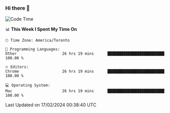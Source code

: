 ### Hi there 👋


<!--START_SECTION:waka-->
![Code Time](http://img.shields.io/badge/Code%20Time-1%2C694%20hrs%2010%20mins-blue)

📊 **This Week I Spent My Time On** 

```text
🕑︎ Time Zone: America/Toronto

💬 Programming Languages: 
Other                    26 hrs 19 mins      █████████████████████████   100.00 % 

🔥 Editors: 
Chrome                   26 hrs 19 mins      █████████████████████████   100.00 % 

💻 Operating System: 
Mac                      26 hrs 19 mins      █████████████████████████   100.00 % 
```


 Last Updated on 17/02/2024 00:38:40 UTC
<!--END_SECTION:waka-->

<!--
**SillyPasty/SillyPasty** is a ✨ _special_ ✨ repository because its `README.md` (this file) appears on your GitHub profile.

Here are some ideas to get you started:

- 🔭 I’m currently working on ...
- 🌱 I’m currently learning ...
- 👯 I’m looking to collaborate on ...
- 🤔 I’m looking for help with ...
- 💬 Ask me about ...
- 📫 How to reach me: ...
- 😄 Pronouns: ...
- ⚡ Fun fact: ...
-->


